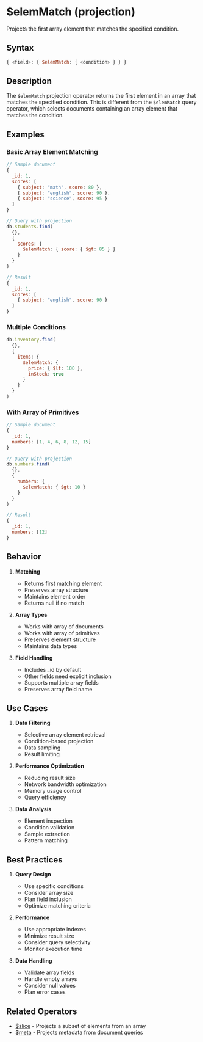 # $elemMatch (projection)

Projects the first array element that matches the specified condition.

## Syntax

```javascript
{ <field>: { $elemMatch: { <condition> } } }
```

## Description

The `$elemMatch` projection operator returns the first element in an array that matches the specified condition. This is different from the `$elemMatch` query operator, which selects documents containing an array element that matches the condition.

## Examples

### Basic Array Element Matching

```javascript
// Sample document
{
  _id: 1,
  scores: [
    { subject: "math", score: 80 },
    { subject: "english", score: 90 },
    { subject: "science", score: 95 }
  ]
}

// Query with projection
db.students.find(
  {},
  {
    scores: {
      $elemMatch: { score: { $gt: 85 } }
    }
  }
)

// Result
{
  _id: 1,
  scores: [
    { subject: "english", score: 90 }
  ]
}
```

### Multiple Conditions

```javascript
db.inventory.find(
  {},
  {
    items: {
      $elemMatch: {
        price: { $lt: 100 },
        inStock: true
      }
    }
  }
)
```

### With Array of Primitives

```javascript
// Sample document
{
  _id: 1,
  numbers: [1, 4, 6, 8, 12, 15]
}

// Query with projection
db.numbers.find(
  {},
  {
    numbers: {
      $elemMatch: { $gt: 10 }
    }
  }
)

// Result
{
  _id: 1,
  numbers: [12]
}
```

## Behavior

1. **Matching**
   - Returns first matching element
   - Preserves array structure
   - Maintains element order
   - Returns null if no match

2. **Array Types**
   - Works with array of documents
   - Works with array of primitives
   - Preserves element structure
   - Maintains data types

3. **Field Handling**
   - Includes _id by default
   - Other fields need explicit inclusion
   - Supports multiple array fields
   - Preserves array field name

## Use Cases

1. **Data Filtering**
   - Selective array element retrieval
   - Condition-based projection
   - Data sampling
   - Result limiting

2. **Performance Optimization**
   - Reducing result size
   - Network bandwidth optimization
   - Memory usage control
   - Query efficiency

3. **Data Analysis**
   - Element inspection
   - Condition validation
   - Sample extraction
   - Pattern matching

## Best Practices

1. **Query Design**
   - Use specific conditions
   - Consider array size
   - Plan field inclusion
   - Optimize matching criteria

2. **Performance**
   - Use appropriate indexes
   - Minimize result size
   - Consider query selectivity
   - Monitor execution time

3. **Data Handling**
   - Validate array fields
   - Handle empty arrays
   - Consider null values
   - Plan error cases

## Related Operators

- [$slice](slice.md) - Projects a subset of elements from an array
- [$meta](meta.md) - Projects metadata from document queries 